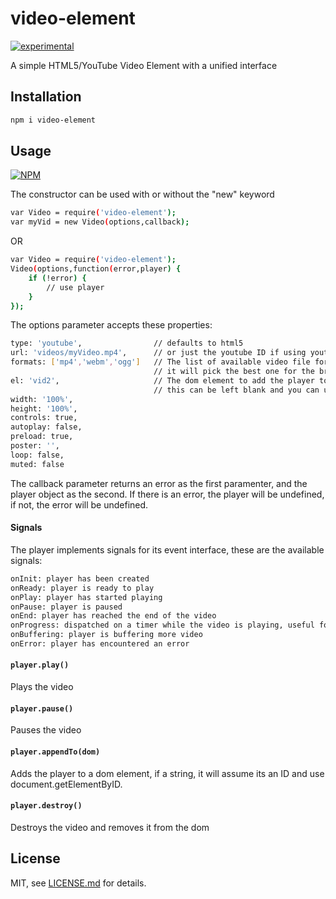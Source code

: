# video-element

[![experimental](http://badges.github.io/stability-badges/dist/experimental.svg)](http://github.com/badges/stability-badges)

A simple HTML5/YouTube Video Element with a unified interface

## Installation

```bash
npm i video-element
```

## Usage

[![NPM](https://nodei.co/npm/video-element.png)](https://www.npmjs.com/package/video-element)

The constructor can be used with or without the "new" keyword

```bash
var Video = require('video-element');
var myVid = new Video(options,callback);
```

OR

```bash
var Video = require('video-element');
Video(options,function(error,player) {
	if (!error) {
		// use player
	}
});
```

The options parameter accepts these properties:

```bash
type: 'youtube', 				// defaults to html5
url: 'videos/myVideo.mp4', 		// or just the youtube ID if using youtube
formats: ['mp4','webm','ogg'] 	// The list of available video file format
								// it will pick the best one for the browser
el: 'vid2', 					// The dom element to add the player to,
								// this can be left blank and you can use appendTo later
width: '100%',
height: '100%',
controls: true,
autoplay: false,
preload: true,
poster: '',
loop: false,
muted: false
```

The callback parameter returns an error as the first paramenter, and the player object as the second. If there is an error, the player will be undefined, if not, the error will be undefined.

#### Signals

The player implements signals for its event interface, these are the available signals:

```bash
onInit: player has been created
onReady: player is ready to play
onPlay: player has started playing
onPause: player is paused
onEnd: player has reached the end of the video
onProgress: dispatched on a timer while the video is playing, useful for tracking time/duration/load
onBuffering: player is buffering more video
onError: player has encountered an error
```

#### `player.play()`

Plays the video

#### `player.pause()`

Pauses the video

#### `player.appendTo(dom)`

Adds the player to a dom element, if a string, it will assume its an ID and use document.getElementByID.

#### `player.destroy()`

Destroys the video and removes it from the dom

## License

MIT, see [LICENSE.md](http://github.com/njam3/video-element/blob/master/LICENSE.md) for details.
